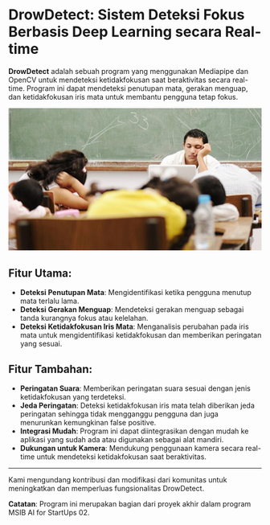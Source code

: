 # DrowDetect: Sistem Deteksi Fokus Berbasis Deep Learning secara Real-time

**DrowDetect** adalah sebuah program yang menggunakan Mediapipe dan OpenCV untuk mendeteksi ketidakfokusan saat beraktivitas secara real-time. 
Program ini dapat mendeteksi penutupan mata, gerakan menguap, dan ketidakfokusan iris mata untuk membantu pengguna tetap fokus.

![DrowDetect](static/images/Mengantuk.jpg)

## Fitur Utama:
- **Deteksi Penutupan Mata**: Mengidentifikasi ketika pengguna menutup mata terlalu lama.
- **Deteksi Gerakan Menguap**: Mendeteksi gerakan menguap sebagai tanda kurangnya fokus atau kelelahan.
- **Deteksi Ketidakfokusan Iris Mata**: Menganalisis perubahan pada iris mata untuk mengidentifikasi ketidakfokusan dan memberikan peringatan yang sesuai.

## Fitur Tambahan:
- **Peringatan Suara**: Memberikan peringatan suara sesuai dengan jenis ketidakfokusan yang terdeteksi.
- **Jeda Peringatan**: Deteksi ketidakfokusan iris mata telah diberikan jeda peringatan sehingga tidak mengganggu pengguna dan juga menurunkan kemungkinan false positive.
- **Integrasi Mudah**: Program ini dapat diintegrasikan dengan mudah ke aplikasi yang sudah ada atau digunakan sebagai alat mandiri.
- **Dukungan untuk Kamera**: Mendukung penggunaan kamera secara real-time untuk mendeteksi ketidakfokusan saat beraktivitas.
---

Kami mengundang kontribusi dan modifikasi dari komunitas untuk meningkatkan dan memperluas fungsionalitas DrowDetect. 

**Catatan**: Program ini merupakan bagian dari proyek akhir dalam program MSIB AI for StartUps 02.

